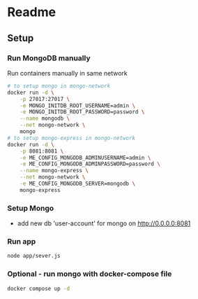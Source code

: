 # Readme

## Setup

### Run MongoDB manually

Run containers manually in same network

```bash
# to setup mongo in mongo-network
docker run -d \
    -p 27017:27017 \
    -e MONGO_INITDB_ROOT_USERNAME=admin \
    -e MONGO_INITDB_ROOT_PASSWORD=password \
    --name mongodb \
    --net mongo-network \
    mongo
# to setup mongo-express in mongo-network
docker run -d \
    -p 8081:8081 \
    -e ME_CONFIG_MONGODB_ADMINUSERNAME=admin \
    -e ME_CONFIG_MONGODB_ADMINPASSWORD=password \
    --name mongo-express \
    --net mongo-network \
    -e ME_CONFIG_MONGODB_SERVER=mongodb \
    mongo-express
```

### Setup Mongo

- add new db 'user-account' for mongo on <http://0.0.0.0:8081>

### Run app

```bash
node app/sever.js
```

### Optional - run mongo with docker-compose file

```bash
docker compose up -d
```
